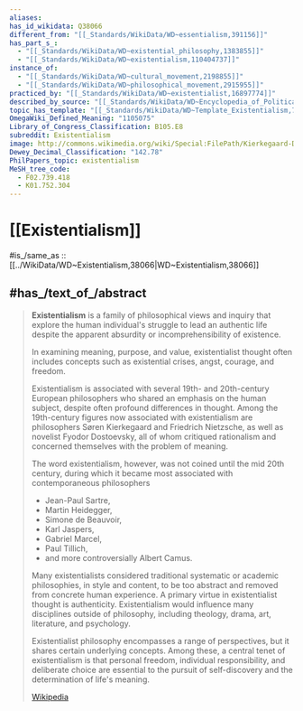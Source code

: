 ```yaml
---
aliases:
has_id_wikidata: Q38066
different_from: "[[_Standards/WikiData/WD~essentialism,391156]]"
has_part_s_:
  - "[[_Standards/WikiData/WD~existential_philosophy,1383855]]"
  - "[[_Standards/WikiData/WD~existentialism,110404737]]"
instance_of:
  - "[[_Standards/WikiData/WD~cultural_movement,2198855]]"
  - "[[_Standards/WikiData/WD~philosophical_movement,2915955]]"
practiced_by: "[[_Standards/WikiData/WD~existentialist,16897774]]"
described_by_source: "[[_Standards/WikiData/WD~Encyclopedia_of_Political_Theory,20743760]]"
topic_has_template: "[[_Standards/WikiData/WD~Template_Existentialism,79378323]]"
OmegaWiki_Defined_Meaning: "1105075"
Library_of_Congress_Classification: B105.E8
subreddit: Existentialism
image: http://commons.wikimedia.org/wiki/Special:FilePath/Kierkegaard-Dostoyevsky-Nietzsche-Sartre.jpg
Dewey_Decimal_Classification: "142.78"
PhilPapers_topic: existentialism
MeSH_tree_code:
  - F02.739.418
  - K01.752.304
---
```


# [[Existentialism]] 

#is_/same_as :: [[../WikiData/WD~Existentialism,38066|WD~Existentialism,38066]] 

## #has_/text_of_/abstract 

> **Existentialism** is a family of philosophical views and inquiry 
> that explore the human individual's struggle to lead an authentic life 
> despite the apparent absurdity or incomprehensibility of existence. 
> 
> In examining meaning, purpose, and value, 
> existentialist thought often includes concepts such as existential crises, angst, courage, and freedom.
>
> Existentialism is associated with several 19th- and 20th-century European philosophers 
> who shared an emphasis on the human subject, despite often profound differences in thought. 
> Among the 19th-century figures now associated with existentialism 
> are philosophers Søren Kierkegaard and Friedrich Nietzsche, as well as novelist Fyodor Dostoevsky, 
> all of whom critiqued rationalism and concerned themselves with the problem of meaning. 
> 
> The word existentialism, however, was not coined until the mid 20th century, 
> during which it became most associated with contemporaneous philosophers 
> - Jean-Paul Sartre, 
> - Martin Heidegger, 
> - Simone de Beauvoir, 
> - Karl Jaspers, 
> - Gabriel Marcel, 
> - Paul Tillich, 
> - and more controversially Albert Camus. 
>
> Many existentialists considered traditional systematic or academic philosophies, in style and content, 
> to be too abstract and removed from concrete human experience. 
> A primary virtue in existentialist thought is authenticity. 
> Existentialism would influence many disciplines outside of philosophy, 
> including theology, drama, art, literature, and psychology.
>
> Existentialist philosophy encompasses a range of perspectives, but it shares certain underlying concepts. 
> Among these, a central tenet of existentialism is that personal freedom, individual responsibility, 
> and deliberate choice are essential to the pursuit of self-discovery and the determination of life's meaning.
>
> [Wikipedia](https://en.wikipedia.org/wiki/Existentialism) 

